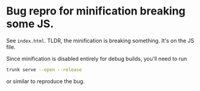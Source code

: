 # Bug repro for minification breaking some JS.

See `index.html`. TLDR, the minification is breaking something. It's on the JS file.

Since minification is disabled entirely for debug builds, you'll need to run

```bash
trunk serve --open --release
```

or similar to reproduce the bug.
